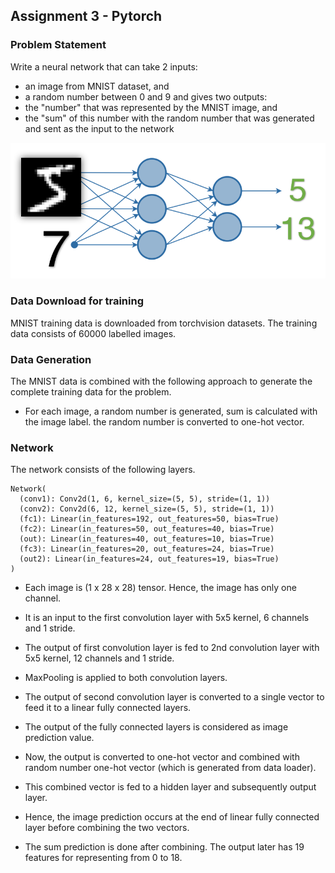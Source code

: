 ## Assignment 3 - Pytorch

### Problem Statement
Write a neural network that can take 2 inputs:
  - an image from MNIST dataset, and
  - a random number between 0 and 9
  and gives two outputs:
  - the "number" that was represented by the MNIST image, and
  - the "sum" of this number with the random number that was generated and sent as the input to the network 


![alt text](https://github.com/asravankumar/END2.0/blob/master/session_3/assign.png)


### Data Download for training
MNIST training data is downloaded from torchvision datasets.
The training data consists of 60000 labelled images.

### Data Generation
The MNIST data is combined with the following approach to generate the complete training data for the problem.
- For each image, a random number is generated, sum is calculated with the image label. the random number is converted to one-hot vector.


### Network
The network consists of the following layers.
```
Network(
  (conv1): Conv2d(1, 6, kernel_size=(5, 5), stride=(1, 1))
  (conv2): Conv2d(6, 12, kernel_size=(5, 5), stride=(1, 1))
  (fc1): Linear(in_features=192, out_features=50, bias=True)
  (fc2): Linear(in_features=50, out_features=40, bias=True)
  (out): Linear(in_features=40, out_features=10, bias=True)
  (fc3): Linear(in_features=20, out_features=24, bias=True)
  (out2): Linear(in_features=24, out_features=19, bias=True)
)
```
- Each image is (1 x 28 x 28) tensor. Hence, the image has only one channel.
- It is an input to the first convolution layer with 5x5 kernel, 6 channels and 1 stride.
- The output of first convolution layer is fed to 2nd convolution layer with 5x5 kernel, 12 channels and 1 stride.
- MaxPooling is applied to both convolution layers.
- The output of second convolution layer is converted to a single vector to feed it to a linear fully connected layers.
- The output of the fully connected layers is considered as image prediction value.
- Now, the output is converted to one-hot vector and combined with random number one-hot vector (which is generated from data loader).
- This combined vector is fed to a hidden layer and subsequently output layer.


- Hence, the image prediction occurs at the end of linear fully connected layer before combining the two vectors.
- The sum prediction is done after combining. The output later has 19 features for representing from 0 to 18.


